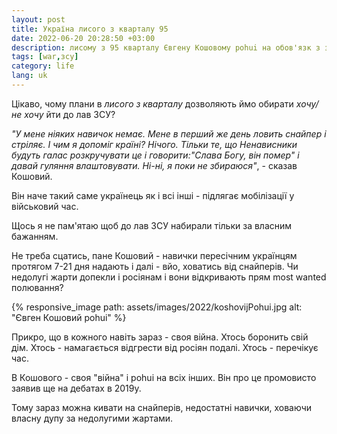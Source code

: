 ```yaml
---
layout: post
title: Україна лисого з кварталу 95
date: 2022-06-20 20:28:50 +03:00
description: лисому з 95 кварталу Євгену Кошовому pohui на обов'язк з захисту Батьківщини
tags: [war,зсу]
category: life
lang: uk
---
```


Цікаво, чому плани в _лисого з кварталу_ дозволяють ймо обирати _хочу/не хочу_ йти до лав ЗСУ?

_"У мене ніяких навичок немає. Мене в перший же день ловить снайпер і стріляє. І чим я допоміг країні? Нічого. Тільки те, що Ненависники будуть галас розкручувати це і говорити:"Слава Богу, він помер" і давай гуляння влаштовувати. Ні-ні, я поки не збираюся"_, - сказав Кошовий.

Він наче такий саме українець як і всі інші - підлягає мобілізації у військовий час.

Щось я не пам'ятаю щоб до лав ЗСУ набирали тільки за власним бажанням.

Не треба сцатись, пане Кошовий - навички пересічним українцям протягом 7-21 дня надають і далі - вйо, ховатись від снайперів.
Чи недолугі жарти допекли і росіянам і вони відкривають прям most wanted полювання?

{% responsive_image path: assets/images/2022/koshovijPohui.jpg alt: "Євген Кошовий pohui" %}

Прикро, що в кожного навіть зараз - своя війна. 
Хтось боронить свій дім.
Хтось - намагається відгрести від росіян подалі.
Хтось - перечікує час.

В Кошового - своя "війна" і pohui на всіх інших.
Він про це промовисто заявив ще на дебатах в 2019у.

Тому зараз можна кивати на снайперів, недостатні навички, ховаючи власну дупу за недолугими жартами.

